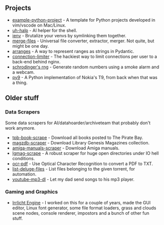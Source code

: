 ## Projects

* [example-python-project](https://github.com/bitplane/example-python-project) -
  A template for Python projects developed in vim/vscode on Mac/Linux.
* [uh-halp](/uh-halp) -
  AI helper for the shell.
* [ienv](/ienv) -
  Brutalize your venvs by symlinking them together.
* [merge-files](/merge-files) -
  Universal file converter, extractor, merger. Not quite, but might be one day. 
* [arranges](/arranges) -
  A way to represent ranges as strings in Pydantic.
* [connection-limiter](https://github.com/bitplane/connection-limiter) -
  The hackiest way to limit connections per user to a back-end behind nginx.
* [schrodinger's rng](https://github.com/bitplane/schrodingers-rng) - 
  Generate random numbers using a smoke alarm and a webcam.
* [py9](https://github.com/bitplane/py9) -
  A Python implementation of Nokia's T9, from back when that was a thing.

## Older stuff

### Data Scrapers

Some data scrapers for AI/datahoarder/archiveteam that probably don't work
anymore.

* [tpb-book-scrape](https://github.com/bitplane/tpb-book-scrape) -
  Download all books posted to The Pirate Bay.
* [magzdb-scraper](https://github.com/bitplane/magzdb-scraper) -
  Download Library Genesis Magazines collection.
* [amiga-manuals-scraper](https://github.com/bitplane/amiga-manuals-scraper) -
  Download Amiga manuals.
* [lgmag-scrape](https://github.com/bitplane/lgmag-scrape) -
  A robust scraper for huge open directories under IO hell conditions.
* [ocr-pdf](https://github.com/bitplane/ocr-pdf) -
  Use Optical Character Recognition to convert a PDF to TXT.
* [list-deluge-files](https://github.com/bitplane/list-deluge-files) -
  List files belonging to the given torrent, for automation.
* [youtube-mp3-dl](https://github.com/bitplane/youtube-mp3-dl) -
  Let my dad send songs to his mp3 player.

### Gaming and Graphics

* [Irrlicht Engine](https://irrlicht.sf.net/) -
  I worked on this for a couple of years, made the GUI editor, Linux font
  generator, some file format loaders, grass and clouds scene nodes, console
  renderer, impostors and a bunch of other fun stuff.
